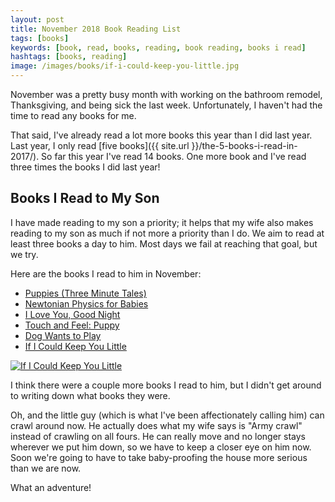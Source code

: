 ```yaml
---
layout: post
title: November 2018 Book Reading List
tags: [books]
keywords: [book, read, books, reading, book reading, books i read]
hashtags: [books, reading]
image: /images/books/if-i-could-keep-you-little.jpg
---
```


November was a pretty busy month with working on the bathroom remodel, Thanksgiving, and being sick the last week. Unfortunately, I haven't had the time to read any books for me.

That said, I've already read a lot more books this year than I did last year. Last year, I only read [five books]({{ site.url }}/the-5-books-i-read-in-2017/). So far this year I've read 14 books. One more book and I've read three times the books I did last year!

## Books I Read to My Son

I have made reading to my son a priority; it helps that my wife also makes reading to my son as much if not more a priority than I do. We aim to read at least three books a day to him. Most days we fail at reaching that goal, but we try.

Here are the books I read to him in November:

* [Puppies (Three Minute Tales)](https://affiliates.abebooks.com/c/2462910/77416/2029?u=https://www.abebooks.com/products/isbn/9780752596983/30039745931)
* [Newtonian Physics for Babies](https://affiliates.abebooks.com/c/2462910/77416/2029?u=https://www.abebooks.com/products/isbn/9781492656203/30223004124)
* [I Love You, Good Night](https://affiliates.abebooks.com/c/2462910/77416/2029?u=https://www.abebooks.com/products/isbn/9780689862120/22802080723)
* [Touch and Feel: Puppy](https://affiliates.abebooks.com/c/2462910/77416/2029?u=https://www.abebooks.com/products/isbn/9780756691660/30236443616)
* [Dog Wants to Play](https://affiliates.abebooks.com/c/2462910/77416/2029?u=https://www.abebooks.com/products/isbn/9780670016334/22915683944)
* [If I Could Keep You Little](https://affiliates.abebooks.com/c/2462910/77416/2029?u=https://www.abebooks.com/products/isbn/9781934082928/22765913444)

[![If I Could Keep You Little](/images/books/if-i-could-keep-you-little.jpg)](https://affiliates.abebooks.com/c/2462910/77416/2029?u=https://www.abebooks.com/products/isbn/9781934082928/22765913444)

I think there were a couple more books I read to him, but I didn't get around to writing down what books they were.

Oh, and the little guy (which is what I've been affectionately calling him) can crawl around now. He actually does what my wife says is "Army crawl" instead of crawling on all fours. He can really move and no longer stays wherever we put him down, so we have to keep a closer eye on him now. Soon we're going to have to take baby-proofing the house more serious than we are now.

What an adventure!
